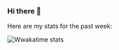 ### Hi there 👋

<!--
**pvtpyro/pvtpyro** is a ✨ _special_ ✨ repository because its `README.md` (this file) appears on your GitHub profile.

Here are some ideas to get you started:

- 🔭 I’m currently working on ...
- 🌱 I’m currently learning ...
- 👯 I’m looking to collaborate on ...
- 🤔 I’m looking for help with ...
- 💬 Ask me about ...
- 📫 How to reach me: ...
- 😄 Pronouns: ...
- ⚡ Fun fact: ...
-->

Here are my stats for the past week: 

![Wwakatime stats](https://github-readme-stats-taupe-two.vercel.app/api/wakatime?username=pvtpyro&hide_title=true&hide_border=true&langs_count=5)
